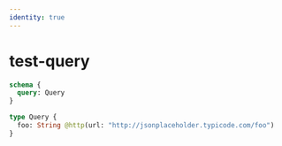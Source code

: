 ```yaml
---
identity: true
---
```


# test-query

```graphql @schema
schema {
  query: Query
}

type Query {
  foo: String @http(url: "http://jsonplaceholder.typicode.com/foo")
}
```
